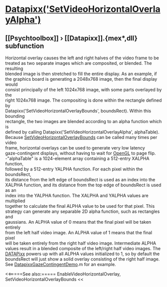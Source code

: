 # [Datapixx('SetVideoHorizontalOverlayAlpha')](Datapixx-SetVideoHorizontalOverlayAlpha) 
## [[Psychtoolbox]] &#8250; [[Datapixx]].{mex*,dll} subfunction


Horizontal overlay causes the left and right halves of the video frame to be  
treated as two separate images which are composited, or blended. The resulting  
blended image is then stretched to fill the entire display. As an example, if  
the graphics board is generating a 2048x768 image, then the final display would  
consist principally of the left 1024x768 image, with some parts overlayed by the  
right 1024x768 image. The compositing is done within the rectangle defined by  
Datapixx('SetVideoHorizontalOverlayBounds', boundsRect). Within this bounding  
rectangle, the two images are blended according to an alpha function which is  
defined by calling Datapixx('SetVideoHorizontalOverlayAlpha', alphaTable).  
Because [SetVideoHorizontalOverlayBounds](SetVideoHorizontalOverlayBounds) can be called many times per video  
frame, horizontal overlays can be used to generate very low latency  
gaze-contingent displays, without having to wait for [OpenGL](OpenGL) to page flip.  
-"alphaTable" is a 1024-element array containing a 512-entry XALPHA function,  
followed by a 512-entry YALPHA function. For each pixel within the boundsRect,  
its distance from the left edge of boundsRect is used as an index into the  
XALPHA function, and its distance from the top edge of boundsRect is used as an  
index into the YALPHA function. The XALPHA and YALPHA values are multiplied  
together to calculate the final ALPHA value to be used for that pixel. This  
strategy can generate any separable 2D alpha function, such as rectangles and  
gaussians. An ALPHA value of 0 means that the final pixel will be taken entirely  
from the left half video image. An ALPHA value of 1 means that the final pixel  
will be taken entirely from the right half video image. Intermediate ALPHA  
values result in a blended composite of the left/right half video images. The  
[DATAPixx](DATAPixx) powers up with all ALPHA values initialized to 1, so by default the  
boundsRect will just show a solid overlay consisting of the right half image.  
See [DatapixxGazeContingentDemo](DatapixxGazeContingentDemo).m for an example.  
  


<<=====See also:=====
EnableVideoHorizontalOverlay, SetVideoHorizontalOverlayBounds
<<